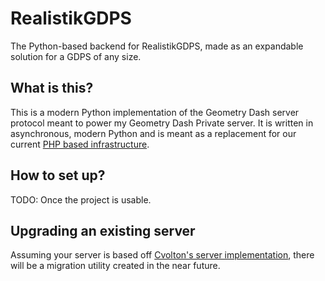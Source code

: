 # RealistikGDPS
The Python-based backend for RealistikGDPS, made as an expandable solution for a GDPS of any size.

## What is this?
This is a modern Python implementation of the Geometry Dash server protocol meant to power my Geometry Dash Private server.
It is written in asynchronous, modern Python and is meant as a replacement for our current [PHP based infrastructure](https://github.com/Cvolton/GMDprivateServer).

## How to set up?
TODO: Once the project is usable.

## Upgrading an existing server
Assuming your server is based off [Cvolton's server implementation](https://github.com/Cvolton/GMDprivateServer), there will be a migration utility created in the near future.
